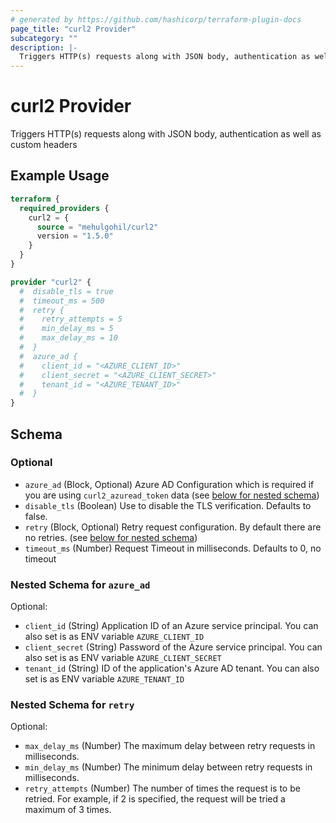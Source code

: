 ```yaml
---
# generated by https://github.com/hashicorp/terraform-plugin-docs
page_title: "curl2 Provider"
subcategory: ""
description: |-
  Triggers HTTP(s) requests along with JSON body, authentication as well as custom headers
---
```


# curl2 Provider

Triggers HTTP(s) requests along with JSON body, authentication as well as custom headers

## Example Usage

```terraform
terraform {
  required_providers {
    curl2 = {
      source = "mehulgohil/curl2"
      version = "1.5.0"
    }
  }
}

provider "curl2" {
  #  disable_tls = true
  #  timeout_ms = 500
  #  retry {
  #    retry_attempts = 5
  #    min_delay_ms = 5
  #    max_delay_ms = 10
  #  }
  #  azure_ad {
  #    client_id = "<AZURE_CLIENT_ID>"
  #    client_secret = "<AZURE_CLIENT_SECRET>"
  #    tenant_id = "<AZURE_TENANT_ID>"
  #  }
}
```

<!-- schema generated by tfplugindocs -->
## Schema

### Optional

- `azure_ad` (Block, Optional) Azure AD Configuration which is required if you are using `curl2_azuread_token` data (see [below for nested schema](#nestedblock--azure_ad))
- `disable_tls` (Boolean) Use to disable the TLS verification. Defaults to false.
- `retry` (Block, Optional) Retry request configuration. By default there are no retries. (see [below for nested schema](#nestedblock--retry))
- `timeout_ms` (Number) Request Timeout in milliseconds. Defaults to 0, no timeout

<a id="nestedblock--azure_ad"></a>
### Nested Schema for `azure_ad`

Optional:

- `client_id` (String) Application ID of an Azure service principal. You can also set is as ENV variable `AZURE_CLIENT_ID`
- `client_secret` (String) Password of the Azure service principal. You can also set is as ENV variable `AZURE_CLIENT_SECRET`
- `tenant_id` (String) ID of the application's Azure AD tenant. You can also set is as ENV variable `AZURE_TENANT_ID`


<a id="nestedblock--retry"></a>
### Nested Schema for `retry`

Optional:

- `max_delay_ms` (Number) The maximum delay between retry requests in milliseconds.
- `min_delay_ms` (Number) The minimum delay between retry requests in milliseconds.
- `retry_attempts` (Number) The number of times the request is to be retried. For example, if 2 is specified, the request will be tried a maximum of 3 times.
